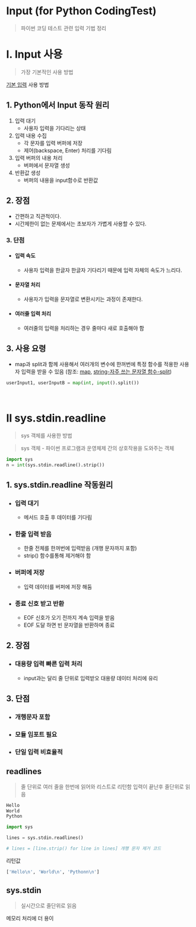 # Input (for Python CodingTest)
> 파이썬 코딩 테스트 관련 입력 기법 정리

# I. Input 사용
> 가장 기본적인 사용 방법

[기본 입력](../../../Bassic-Programming-Syntaxes/Python/Input-Output.md) 사용 방법

## 1. Python에서 Input 동작 원리
1. 입력 대기
    - 사용자 입력을 기다리는 상태
2. 입력 내용 수집
    - 각 문자를 입력 버퍼에 저장
    - 제어(backspace, Enter) 처리를 기다림
3. 입력 버퍼의 내용 처리
    - 버퍼에서 문자열 생성
4. 반환값 생성
    - 버퍼의 내용을 input함수로 반환값

## 2. 장점
- 간편하고 직관적이다.
- 시간제한이 없는 문제에서는 초보자가 가볍게 사용할 수 있다.
### 3. 단점
- #### 입력 속도 
    - 사용자 입력을 한글자 한글자 기다리기 때문에 입력 자체의 속도가 느리다.
- #### 문자열 처리 
    - 사용자가 입력을 문자열로 변환시키는 과정이 존재한다.
- #### 여러줄 입력 처리 
    - 여러줄의 입력을 처리하는 경우 줄마다 새로 호출해야 함

##  3. 사용 요령
- map과 split과 함께 사용해서 여러개의 변수에 한꺼번에 특정 함수를 적용한 사용자 입력을 받을 수 있음
(참조: [map](), [string-자주 쓰는 문자열 함수-split](../../../Bassic-Programming-Syntaxes/Python/Data-Type/String.md))
```Python
userInput1, userInputB = map(int, input().split()) 
```

<br>

# II sys.stdin.readline
> sys 객체를 사용한 방법

> sys 객체 - 파이썬 프로그램과 운영체제 간의 상호작용을 도와주는 객체

```python
import sys
n = int(sys.stdin.readline().strip())
```

## 1. sys.stdin.readline 작동원리
- ### 입력 대기
    - 메서드 호출 후 데이터를 기다림
- ### 한줄 입력 받음
    - 한줄 전체를 한꺼번에 입력받음 (개행 문자까지 포함)
    - strip() 함수를통해 제거해야 함
- ### 버퍼에 저장 
    - 입력 데이터를 버퍼에 저장 해둠

- ### 종료 신호 받고 반환
    - EOF 신호가 오기 전까지 계속 입력을 받음
    - EOF 도달 하면 빈 문자열을 반환하며 종료

## 2. 장점 
- ### 대용량 입력 빠른 입력 처리
    - input과는 달리 줄 단위로 입력받오 대용량 데이터 처리에 유리

## 3. 단점
- ### 개행문자 포함
- ### 모듈 임포트 필요
- ### 단일 입력 비효율적



## readlines
> 줄 단위로 여러 줄을 한번에 읽어와 리스트로 리턴함 입력이 끝난후 줄단위로 읽음

```python
Hello
World
Python
```

```python
import sys

lines = sys.stdin.readlines()

# lines = [line.strip() for line in lines] 개행 문자 제거 코드
```
리턴값
```python
['Hello\n', 'World\n', 'Pythonn\n']
```

## sys.stdin
> 실시간으로 줄단위로 읽음

메모리 처리에 더 용이
